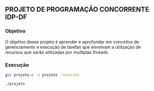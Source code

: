 ## PROJETO DE PROGRAMAÇÃO CONCORRENTE IDP-DF

### Objetivo
O objetivo desse projeto é aprender e aprofundar em conceitos de gerenciamento e execução de tarefas que envolvam a utilização de recursos que serão utilizadas por multiplas threads


### Execução
```bash
gcc projeto.c -o projeto -lncurses
```
```bash
./projeto
```
